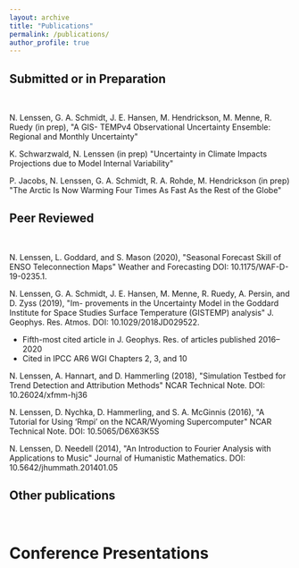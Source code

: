 ```yaml
---
layout: archive
title: "Publications"
permalink: /publications/
author_profile: true
---
```


<!-- {% if author.googlescholar %}
  You can also find my articles on <u><a href="{{author.googlescholar}}">my Google Scholar profile</a>.</u>
{% endif %}

{% include base_path %}

{% for post in site.publications reversed %}
  {% include archive-single.html %}
{% endfor %} -->

## Submitted or in Preparation 
<br>

N. Lenssen, G. A. Schmidt, J. E. Hansen, M. Hendrickson, M. Menne, R. Ruedy (in prep), "A GIS- TEMPv4 Observational Uncertainty Ensemble: Regional and Monthly Uncertainty"

K. Schwarzwald, N. Lenssen (in prep) "Uncertainty in Climate Impacts Projections due to Model Internal Variability"

P. Jacobs, N. Lenssen, G. A. Schmidt, R. A. Rohde, M. Hendrickson (in prep) "The Arctic Is Now Warming Four Times As Fast As the Rest of the Globe"

## Peer Reviewed
<br>

N. Lenssen, L. Goddard, and S. Mason (2020), "Seasonal Forecast Skill of ENSO Teleconnection Maps" Weather and Forecasting DOI: 10.1175/WAF-D-19-0235.1.

N. Lenssen, G. A. Schmidt, J. E. Hansen, M. Menne, R. Ruedy, A. Persin, and D. Zyss (2019), "Im- provements in the Uncertainty Model in the Goddard Institute for Space Studies Surface Temperature (GISTEMP) analysis" J. Geophys. Res. Atmos. DOI: 10.1029/2018JD029522.
* Fifth-most cited article in J. Geophys. Res. of articles published 2016–2020
* Cited in IPCC AR6 WGI Chapters 2, 3, and 10

N. Lenssen, A. Hannart, and D. Hammerling (2018), "Simulation Testbed for Trend Detection and Attribution Methods" NCAR Technical Note. DOI: 10.26024/xfmm-hj36

N. Lenssen, D. Nychka, D. Hammerling, and S. A. McGinnis (2016), "A Tutorial for Using ‘Rmpi’ on the NCAR/Wyoming Supercomputer" NCAR Technical Note. DOI: 10.5065/D6X63K5S

N. Lenssen, D. Needell (2014), "An Introduction to Fourier Analysis with Applications to Music" Journal of Humanistic Mathematics. DOI: 10.5642/jhummath.201401.05


## Other publications
<br>

# Conference Presentations
<br>
